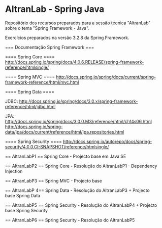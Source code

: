 AltranLab - Spring Java
====================

Repositório dos recursos preparados para a sessão técnica "AltranLab" sobre o tema "Spring Framework - Java".

Exercícios preparados na versão 3.2.8 da Spring Framework.

=== Documentação Spring Framework === 

==== Spring Core ====
http://docs.spring.io/spring/docs/4.0.6.RELEASE/spring-framework-reference/htmlsingle/

==== Spring MVC ====
http://docs.spring.io/spring/docs/current/spring-framework-reference/html/mvc.html

==== Spring Data ====

JDBC:
http://docs.spring.io/spring/docs/3.0.x/spring-framework-reference/html/jdbc.html

JPA:
http://docs.spring.io/spring/docs/3.0.0.M3/reference/html/ch14s06.html
http://docs.spring.io/spring-data/jpa/docs/current/reference/html/jpa.repositories.html

==== Spring Security ====
http://docs.spring.io/autorepo/docs/spring-security/4.0.0.CI-SNAPSHOT/reference/htmlsingle/


== AltranLabP1 ==
Spring Core - Projecto base em Java SE 

== AltranLabP2 ==
Spring Core - Resolução do AltranLabP1 - Dependency Injection

== AltranLabP3 ==
 Spring MVC - Projecto base

== AltranLabP 4==
Spring Data - Resolução do AltranLabP3 + Projecto base Spring Data

== AltranLabP5 ==
Spring Security - Resolução do AltranLabP4 + Projecto base Spring Security

== AltranLabP6 ==
Spring Security - Resolução do AltranLabP5

